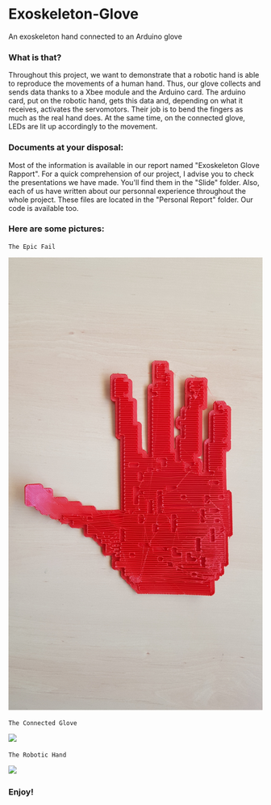# Exoskeleton-Glove
An exoskeleton hand connected to an Arduino glove


### What is that?

Throughout this project, we want to demonstrate that a robotic hand is able to reproduce the movements of a human hand. Thus, our glove collects and sends data thanks to a Xbee module and the Arduino card. The arduino card, put on the robotic hand, gets this data and, depending on what it receives, activates the servomotors. Their job is to bend the fingers as much as the real hand does. At the same time, on the connected glove, LEDs are lit up accordingly to the movement.

### Documents at your disposal:
  
Most of the information is available in our report named "Exoskeleton Glove Rapport". For a quick comprehension of our project, I advise you to check the presentations we have made. You'll find them in the "Slide" folder. Also, each of us have written about our personnal experience throughout the whole project. These files are located in the "Personal Report" folder. Our code is available too.

### Here are some pictures:

	The Epic Fail

![](https://github.com/BenGuiMaJo/Exoskeleton-Glove/blob/master/Documentation/Pictures%20and%20Movies/Main%20Echec%20Impression.jpg)

	The Connected Glove

![](https://github.com/BenGuiMaJo/Exoskeleton-Glove/blob/master/Documentation/Pictures%20and%20Movies/Gant%20Connect%C3%A9.jpg)

	The Robotic Hand

![](https://github.com/BenGuiMaJo/Exoskeleton-Glove/blob/master/Documentation/Pictures%20and%20Movies/Main%20Articul%C3%A9e.jpg)

### Enjoy!
